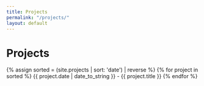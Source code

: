 ```yaml
---
title: Projects
permalink: "/projects/"
layout: default
---
```


# Projects

<!--
DO NOT EDIT BELOW THIS LINE
-->

<div>
	{% assign sorted = (site.projects | sort: 'date') | reverse %}
	{% for project in sorted %}
	<span>{{ project.date | date_to_string }} - {{ project.title }}</span>
	{% endfor %}
</div>